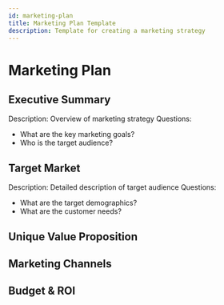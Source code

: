 ```yaml
---
id: marketing-plan
title: Marketing Plan Template
description: Template for creating a marketing strategy
---
```


# Marketing Plan

## Executive Summary

Description: Overview of marketing strategy
Questions: 
  - What are the key marketing goals?
  - Who is the target audience?

## Target Market

Description: Detailed description of target audience
Questions:
  - What are the target demographics?
  - What are the customer needs?

## Unique Value Proposition

## Marketing Channels

## Budget & ROI
